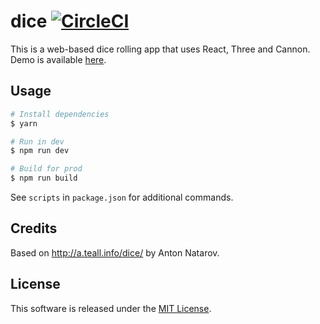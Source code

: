 # dice [![CircleCI](https://circleci.com/gh/andrewscwei/dice.svg?style=svg&circle-token=2c1542f86f0dcc7f1f426e6849fc8d4e512ccce3)](https://circleci.com/gh/andrewscwei/dice)

This is a web-based dice rolling app that uses React, Three and Cannon. Demo is available [here](http://dice.andr.mu).

## Usage

```sh
# Install dependencies
$ yarn

# Run in dev
$ npm run dev

# Build for prod
$ npm run build
```

See `scripts` in `package.json` for additional commands.

## Credits

Based on http://a.teall.info/dice/ by Anton Natarov.

## License

This software is released under the [MIT License](http://opensource.org/licenses/MIT).
